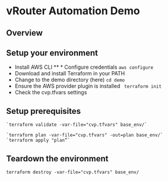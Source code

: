 # vRouter Automation Demo

## Overview

## Setup your environment

* Install AWS CLI
**  * Configure credentials
    `aws configure`
* Download and install Terraform in your PATH
* Change to the demo directory (here)
  `cd demo`
* Ensure the AWS provider plugin is installed
  ` terraform init`
* Check the cvp.tfvars settings

## Setup prerequisites

```
`terraform validate -var-file="cvp.tfvars" base_env/`

`terraform plan -var-file="cvp.tfvars" -out=plan base_env/`
`terraform apply "plan”`
```

## Teardown the environment

```
terraform destroy -var-file="cvp.tfvars" base_env/
```
